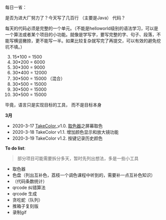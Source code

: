 每日一省：

是否为进大厂努力了？今天写了几百行 （主要是Java） 代码？

每天的代码必须是完整的一个单元。（不能是helloworld级别的语法学习，可以是一个算法或者某个项目的小功能。就像是学写字，要写完整的字、句子、段落，不能写横竖撇捺，更不能写一半。如果比较复杂就写完了再提交，可以有效的避免挖坑不填。）

3. 15*100 = 1500
4. 30*200 = 6000
5. 30*300 = 9000
6. 30*400 = 12000
7. 30*500 = 15000 （混合）
8. 30*500 = 15000
9. 30*500 = 15000
10. 30*500 = 15000

毕竟，语言只是实现目标的工具， 而不是目标本身 

**3月**

- 2020-3-17 [TakeColor](https://github.com/onionc/Arava/tree/master/TakeColor)_v1.0. [取色器](https://github.com/onionc/Arava/blob/master/TakeColor/TakeColor.md)之屏幕取色
- 2020-3-18 TakeColor v1.1. 增加颜色显示和放大镜功能
- 2020-3-19 TakeColor v1.2. 按键记录历史颜色





**To do list**:

> 部分项目可能需要拆分多天，暂时先列出想法，多是一些小工具

- 取色器
- 色盘（列出互补色，荔枝一个调色课程中听到的，需要补一点互补色知识）
- （代码条数统计）
- qrcode 纠错算法
- qrcode 生成
- 贪吃蛇（队列）
- 推箱子复刻版
- 录制gif

